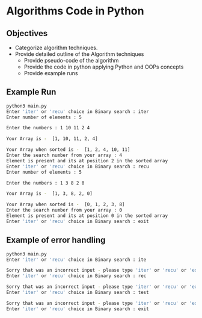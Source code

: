 # Algorithms Code in Python

## Objectives
- Categorize algorithm techniques.
- Provide detailed outline of the Algorithm techniques
    - Provide pseudo-code of the algorithm
    - Provide the code in python applying Python and OOPs concepts
    - Provide example runs

## Example Run

```bash
python3 main.py
Enter 'iter' or 'recu' choice in Binary search : iter
Enter number of elements : 5

Enter the numbers : 1 10 11 2 4

Your Array is -  [1, 10, 11, 2, 4]

Your Array when sorted is -  [1, 2, 4, 10, 11]
Enter the search number from your array : 4
Element is present and its at position 2 in the sorted array
Enter 'iter' or 'recu' choice in Binary search : recu
Enter number of elements : 5

Enter the numbers : 1 3 8 2 0

Your Array is -  [1, 3, 8, 2, 0]

Your Array when sorted is -  [0, 1, 2, 3, 8]
Enter the search number from your array : 0
Element is present and its at position 0 in the sorted array
Enter 'iter' or 'recu' choice in Binary search : exit
```

## Example of error handling

```bash
python3 main.py
Enter 'iter' or 'recu' choice in Binary search : ite

Sorry that was an incorrect input - please type 'iter' or 'recu' or 'exit' to stop.
Enter 'iter' or 'recu' choice in Binary search : rec

Sorry that was an incorrect input - please type 'iter' or 'recu' or 'exit' to stop.
Enter 'iter' or 'recu' choice in Binary search : test

Sorry that was an incorrect input - please type 'iter' or 'recu' or 'exit' to stop.
Enter 'iter' or 'recu' choice in Binary search : exit
```